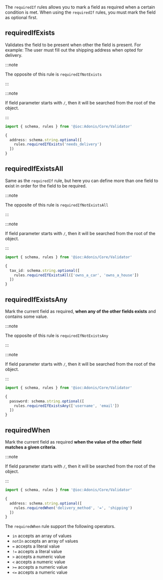 The `requiredIf` rules allows you to mark a field as required when a certain condition is met. When using the `requiredIf` rules, you must mark the field as optional first.

## requiredIfExists

Validates the field to be present when other the field is present. For example: The user must fill out the shipping address when opted for delivery.

:::note

The opposite of this rule is `requiredIfNotExists`

:::

:::note

If field parameter starts with `/`, then it will be searched from the root of the object.

:::

```ts
import { schema, rules } from '@ioc:Adonis/Core/Validator'

{
  address: schema.string.optional([
    rules.requiredIfExists('needs_delivery')
  ])
}
```

## requiredIfExistsAll
Same as the `requiredIf` rule, but here you can define more than one field to exist in order for the field to be required.

:::note

The opposite of this rule is `requiredIfNotExistsAll`

:::

:::note

If field parameter starts with `/`, then it will be searched from the root of the object.

:::


```ts
import { schema, rules } from '@ioc:Adonis/Core/Validator'

{
  tax_id: schema.string.optional([
    rules.requiredIfExistsAll(['owns_a_car', 'owns_a_house'])
  ])
}
```

## requiredIfExistsAny
Mark the current field as required, **when any of the other fields exists** and contains some value.

:::note

The opposite of this rule is `requiredIfNotExistsAny`

:::

:::note

If field parameter starts with `/`, then it will be searched from the root of the object.

:::


```ts
import { schema, rules } from '@ioc:Adonis/Core/Validator'

{
  password: schema.string.optional([
    rules.requiredIfExistsAny(['username', 'email'])
  ])
}
```

## requiredWhen
Mark the current field as required **when the value of the other field matches a given criteria**.

:::note

If field parameter starts with `/`, then it will be searched from the root of the object.

:::

```ts
import { schema, rules } from '@ioc:Adonis/Core/Validator'

{
  address: schema.string.optional([
    rules.requiredWhen('delivery_method', '=', 'shipping')
  ])
}
```

The `requiredWhen` rule support the following operators.

- `in` accepts an array of values
- `notIn` accepts an array of values
- `=` accepts a literal value
- `!=` accepts a literal value
- `>` accepts a numeric value
- `<` accepts a numeric value
- `>=` accepts a numeric value
- `<=` accepts a numeric value

